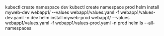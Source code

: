 kubectl create namespace dev
kubectl create namespace prod
helm install myweb-dev webapp1/ --values webapp1/values.yaml -f webapp1/values-dev.yaml -n dev
helm install myweb-prod webapp1/ --values webapp1/values.yaml -f webapp1/values-prod.yaml -n prod
helm ls --all-namespaces